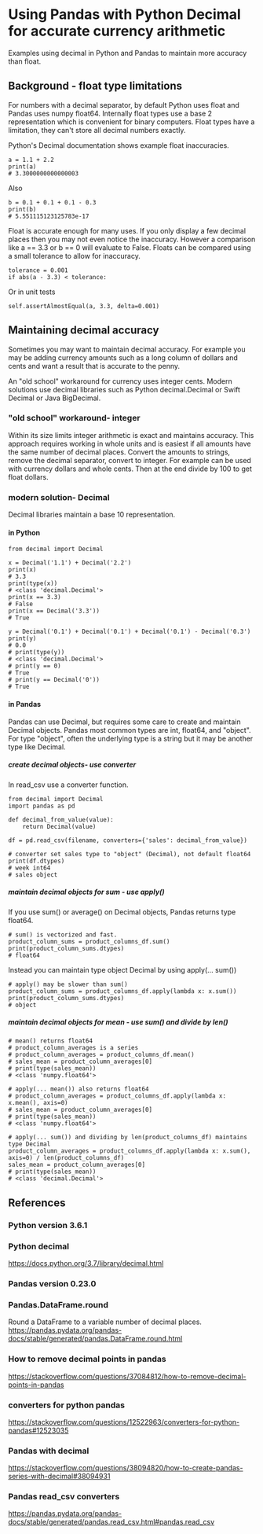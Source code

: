 # Using Pandas with Python Decimal for accurate currency arithmetic
Examples using decimal in Python and Pandas to maintain more accuracy than float.

## Background - float type limitations
For numbers with a decimal separator, by default Python uses float and Pandas uses numpy float64.
Internally float types use a base 2 representation which is convenient for binary computers.
Float types have a limitation, they can't store all decimal numbers exactly.

Python's Decimal documentation shows example float inaccuracies.

    a = 1.1 + 2.2
    print(a)
    # 3.3000000000000003

Also

    b = 0.1 + 0.1 + 0.1 - 0.3
    print(b)
    # 5.551115123125783e-17

Float is accurate enough for many uses.
If you only display a few decimal places then you may not even notice the inaccuracy.
However a comparison like a == 3.3 or b == 0 will evaluate to False.
Floats can be compared using a small tolerance to allow for inaccuracy.

    tolerance = 0.001
    if abs(a - 3.3) < tolerance:

Or in unit tests

    self.assertAlmostEqual(a, 3.3, delta=0.001)

## Maintaining decimal accuracy
Sometimes you may want to maintain decimal accuracy.
For example you may be adding currency amounts such as a long column of dollars and cents and want a result that is accurate to the penny.

An "old school" workaround for currency uses integer cents.
Modern solutions use decimal libraries such as Python decimal.Decimal or Swift Decimal or Java BigDecimal.

### "old school" workaround- integer
Within its size limits integer arithmetic is exact and maintains accuracy.
This approach requires working in whole units and is easiest if all amounts have the same number of decimal places.
Convert the amounts to strings, remove the decimal separator, convert to integer.
For example can be used with currency dollars and whole cents.
Then at the end divide by 100 to get float dollars.

### modern solution- Decimal
Decimal libraries maintain a base 10 representation.

#### in Python

    from decimal import Decimal
    
    x = Decimal('1.1') + Decimal('2.2')
    print(x)
    # 3.3
    print(type(x))
    # <class 'decimal.Decimal'>
    print(x == 3.3)
    # False
    print(x == Decimal('3.3'))
    # True

    y = Decimal('0.1') + Decimal('0.1') + Decimal('0.1') - Decimal('0.3')
    print(y)
    # 0.0
    # print(type(y))
    # <class 'decimal.Decimal'>
    # print(y == 0)
    # True
    # print(y == Decimal('0'))
    # True

#### in Pandas
Pandas can use Decimal, but requires some care to create and maintain Decimal objects.
Pandas most common types are int, float64, and "object".
For type "object", often the underlying type is a string but it may be another type like Decimal.

##### create decimal objects- use converter
In read_csv use a converter function.

    from decimal import Decimal
    import pandas as pd
    
    def decimal_from_value(value):
        return Decimal(value)

    df = pd.read_csv(filename, converters={'sales': decimal_from_value})

    # converter set sales type to "object" (Decimal), not default float64
    print(df.dtypes)
    # week int64
    # sales object

##### maintain decimal objects for sum - use apply()
If you use sum() or average() on Decimal objects, Pandas returns type float64.

    # sum() is vectorized and fast.
    product_column_sums = product_columns_df.sum()
    print(product_column_sums.dtypes)
    # float64

Instead you can maintain type object Decimal by using apply(... sum())

    # apply() may be slower than sum()
    product_column_sums = product_columns_df.apply(lambda x: x.sum())
    print(product_column_sums.dtypes)
    # object

##### maintain decimal objects for mean - use sum() and divide by len()

    # mean() returns float64
    # product_column_averages is a series
    # product_column_averages = product_columns_df.mean()
    # sales_mean = product_column_averages[0]
    # print(type(sales_mean))
    # <class 'numpy.float64'>

    # apply(... mean()) also returns float64
    # product_column_averages = product_columns_df.apply(lambda x: x.mean(), axis=0)
    # sales_mean = product_column_averages[0]
    # print(type(sales_mean))
    # <class 'numpy.float64'>

    # apply(... sum()) and dividing by len(product_columns_df) maintains type Decimal
    product_column_averages = product_columns_df.apply(lambda x: x.sum(), axis=0) / len(product_columns_df)
    sales_mean = product_column_averages[0]
    # print(type(sales_mean))
    # <class 'decimal.Decimal'>

## References

### Python version 3.6.1

### Python decimal
https://docs.python.org/3.7/library/decimal.html

### Pandas version 0.23.0

### Pandas.DataFrame.round
Round a DataFrame to a variable number of decimal places.
https://pandas.pydata.org/pandas-docs/stable/generated/pandas.DataFrame.round.html

### How to remove decimal points in pandas
https://stackoverflow.com/questions/37084812/how-to-remove-decimal-points-in-pandas

### converters for python pandas
https://stackoverflow.com/questions/12522963/converters-for-python-pandas#12523035

### Pandas with decimal
https://stackoverflow.com/questions/38094820/how-to-create-pandas-series-with-decimal#38094931

### Pandas read_csv converters
https://pandas.pydata.org/pandas-docs/stable/generated/pandas.read_csv.html#pandas.read_csv

